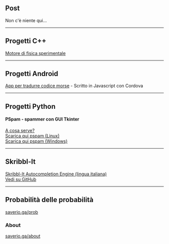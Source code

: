 ## Post

Non c'è niente qui...

* * *

## Progetti C++

[Motore di fisica sperimentale](https://napsav.github.io/brumbrum/)

* * *

## Progetti Android

[App per tradurre codice morse](https://github.com/napsav/codicemorse) - Scritto in Javascript con Cordova

* * *

## Progetti Python

#### PSpam - spammer con GUI Tkinter

[A cosa serve?](pspam)  
[Scarica qui pspam (Linux)](pspam-linux)  
[Scarica qui pspam (Windows)](pspam.exe)  

* * *

## Skribbl-It

[Skribbl-It Autocompletion Engine (lingua italiana)](https://napsav.pythonanywhere.com/)  
[Vedi su GitHub](https://github.com/napsav/skribbl-it)

* * *

## Probabilità delle probabilità

[saverio.ga/prob](https://saverio.ga/prob)

### About

[saverio.ga/about](https://saverio.ga/about)
